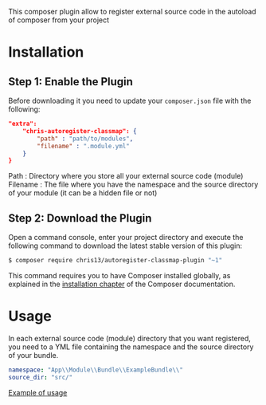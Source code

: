This composer plugin allow to register external source code in the autoload of composer from your project

Installation
============

Step 1: Enable the Plugin
-------------------------

Before downloading it you need to update your `composer.json` file with the following:

```json
"extra":
    "chris-autoregister-classmap": {
        "path" : "path/to/modules",
        "filename" : ".module.yml"
    }
}
```
Path : Directory where you store all your external source code (module)
Filename : The file where you have the namespace and the source directory of your module (it can be a hidden file or not)

Step 2: Download the Plugin
---------------------------

Open a command console, enter your project directory and execute the
following command to download the latest stable version of this plugin:

```bash
$ composer require chris13/autoregister-classmap-plugin "~1"
```

This command requires you to have Composer installed globally, as explained
in the [installation chapter](https://getcomposer.org/doc/00-intro.md)
of the Composer documentation.


Usage
=====

In each external source code (module) directory that you want registered, you need to a YML file containing the namespace and the source
directory of your bundle.

```yml
namespace: "App\\Module\\Bundle\\ExampleBundle\\"
source_dir: "src/"
```

[Example of usage](./Example.md)
